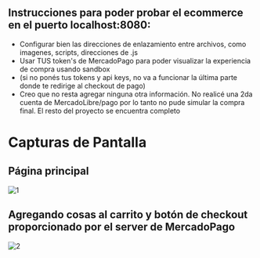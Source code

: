 ## Instrucciones para poder probar el ecommerce en el puerto localhost:8080:

- Configurar bien las direcciones de enlazamiento entre archivos, como imagenes, scripts, direcciones de .js
- Usar TUS token's de MercadoPago para poder visualizar la experiencia de compra usando sandbox
- (si no ponés tus tokens y api keys, no va a funcionar la última parte donde te redirige al checkout de pago)
- Creo que no resta agregar ninguna otra información. No realicé una 2da cuenta de MercadoLibre/pago por lo tanto no pude simular la compra final. El resto del proyecto se encuentra completo
  
# Capturas de Pantalla
## Página principal
![1](https://github.com/aniascua/TUPGIT/assets/83845164/7c0c72c5-d572-4c25-84f1-846b835a4fe0)

## Agregando cosas al carrito y botón de checkout proporcionado por el server de MercadoPago
![2](https://github.com/aniascua/TUPGIT/assets/83845164/8148b092-776f-4892-88a5-21cdab62667e)
